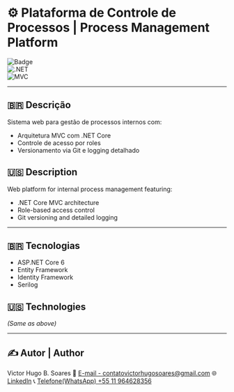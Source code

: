 
# ⚙️ Plataforma de Controle de Processos | Process Management Platform  

![Badge](https://img.shields.io/badge/STATUS-EM%20DESENVOLVIMENTO-orange)  
![.NET](https://img.shields.io/badge/.NET-512BD4?style=for-the-badge&logo=dotnet&logoColor=white)  
![MVC](https://img.shields.io/badge/MVC-888888?style=for-the-badge)  

---

## 🇧🇷 **Descrição**  
Sistema web para gestão de processos internos com:  
- Arquitetura MVC com .NET Core  
- Controle de acesso por roles  
- Versionamento via Git e logging detalhado  

## 🇺🇸 **Description**  
Web platform for internal process management featuring:  
- .NET Core MVC architecture  
- Role-based access control  
- Git versioning and detailed logging  

---

## 🇧🇷 **Tecnologias**  
- ASP.NET Core 6  
- Entity Framework  
- Identity Framework  
- Serilog  

## 🇺🇸 **Technologies**  
*(Same as above)*  

---

## ✍️ Autor | Author  

Victor Hugo B. Soares
📧 [E-mail - contatovictorhugosoares@gmail.com](contatovictorhugosoares@gmail.com)
🌐 [LinkedIn](https://linkedin.com/in/ovitelas)
📞 [Telefone(WhatsApp) +55 11 964628356](https://wa.me/+5511964628356)
